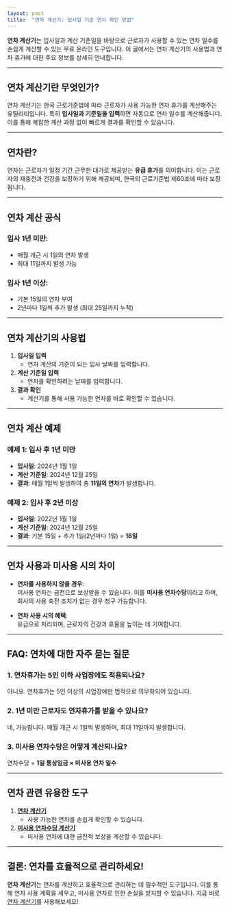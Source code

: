 ```yaml
---
layout: post
title:  "연차 계산기: 입사일 기준 연차 확인 방법"
---
```



**연차 계산기**는 입사일과 계산 기준일을 바탕으로 근로자가 사용할 수 있는 연차 일수를 손쉽게 계산할 수 있는 무료 온라인 도구입니다. 이 글에서는 연차 계산기의 사용법과 연차 휴가에 대한 주요 정보를 상세히 안내합니다.

---

## 연차 계산기란 무엇인가?

연차 계산기는 한국 근로기준법에 따라 근로자가 사용 가능한 연차 휴가를 계산해주는 유틸리티입니다. 특히 **입사일과 기준일을 입력**하면 자동으로 연차 일수를 계산해줍니다. 이를 통해 복잡한 계산 과정 없이 빠르게 결과를 확인할 수 있습니다.

---

## 연차란?  
연차는 근로자가 일정 기간 근무한 대가로 제공받는 **유급 휴가**를 의미합니다. 이는 근로자의 재충전과 건강을 보장하기 위해 제공되며, 한국의 근로기준법 제60조에 따라 보장됩니다. 

---

## 연차 계산 공식

### 입사 1년 미만:
- 매월 개근 시 1일의 연차 발생  
- 최대 11일까지 발생 가능  

### 입사 1년 이상:
- 기본 15일의 연차 부여  
- 2년마다 1일씩 추가 발생 (최대 25일까지 누적)  

---

## 연차 계산기의 사용법

1. **입사일 입력**  
   - 연차 계산의 기준이 되는 입사 날짜를 입력합니다.  
2. **계산 기준일 입력**  
   - 연차를 확인하려는 날짜를 입력합니다.  
3. **결과 확인**  
   - 계산기를 통해 사용 가능한 연차를 바로 확인할 수 있습니다.

---

## 연차 계산 예제

### 예제 1: 입사 후 1년 미만
- **입사일**: 2024년 1월 1일  
- **계산 기준일**: 2024년 12월 25일  
- **결과**: 매월 1일씩 발생하여 총 **11일의 연차**가 발생합니다.  

### 예제 2: 입사 후 2년 이상
- **입사일**: 2022년 1월 1일  
- **계산 기준일**: 2024년 12월 25일  
- **결과**: 기본 15일 + 추가 1일(2년마다 1일) = **16일**  

---

## 연차 사용과 미사용 시의 차이

- **연차를 사용하지 않을 경우**:  
  미사용 연차는 금전으로 보상받을 수 있습니다. 이를 **미사용 연차수당**이라고 하며, 회사의 사용 촉진 조치가 없는 경우 청구 가능합니다.  

- **연차 사용 시의 혜택**:  
  유급으로 처리되며, 근로자의 건강과 효율을 높이는 데 기여합니다.  

---

## FAQ: 연차에 대한 자주 묻는 질문

### 1. 연차휴가는 5인 이하 사업장에도 적용되나요?  
아니요. 연차휴가는 5인 이상의 사업장에만 법적으로 의무화되어 있습니다.

### 2. 1년 미만 근로자도 연차휴가를 받을 수 있나요?  
네, 가능합니다. 매월 개근 시 1일씩 발생하며, 최대 11일까지 발생합니다.

### 3. 미사용 연차수당은 어떻게 계산되나요?  
연차수당 = **1일 통상임금 × 미사용 연차 일수**

---

## 연차 관련 유용한 도구

1. [**연차 계산기**](https://www.freeonlineutility.com/ko/app/annual-leave-calculator/)  
   - 사용 가능한 연차를 손쉽게 확인할 수 있습니다.  
2. [**미사용 연차수당 계산기**](https://www.freeonlineutility.com/ko/app/unused-annual-leave-allowance-calculator/)  
   - 미사용 연차에 대한 금전적 보상을 계산할 수 있습니다.

---

## 결론: 연차를 효율적으로 관리하세요!

**연차 계산기**는 연차를 계산하고 효율적으로 관리하는 데 필수적인 도구입니다. 이를 통해 연차 사용 계획을 세우고, 미사용 연차로 인한 손실을 방지할 수 있습니다. 지금 바로 [연차 계산기](https://www.freeonlineutility.com/ko/app/annual-leave-calculator/)를 사용해보세요!
